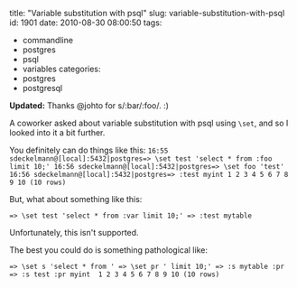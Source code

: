 title: "Variable substitution with psql"
slug: variable-substitution-with-psql
id: 1901
date: 2010-08-30 08:00:50
tags: 
- commandline
- postgres
- psql
- variables
categories: 
- postgres
- postgresql

**Updated:** Thanks @johto for s/:bar/:foo/. :)

A coworker asked about variable substitution with psql using `\set`, and so I looked into it a bit further.

You definitely can do things like this:
`
16:55 sdeckelmann@[local]:5432|postgres=> \set test 'select * from :foo limit 10;'
16:56 sdeckelmann@[local]:5432|postgres=> \set foo 'test'
16:56 sdeckelmann@[local]:5432|postgres=> :test
myint
     1
     2
     3
     4
     5
     6
     7
     8
     9
    10
(10 rows)
`

But, what about something like this:

`
=> \set test 'select * from :var limit 10;'
=> :test mytable
`

Unfortunately, this isn't supported. 

The best you could do is something pathological like:

`=> \set s 'select * from '
=> \set pr ' limit 10;'
=> :s mytable :pr
=> :s test :pr
myint 
     1
     2
     3
     4
     5
     6
     7
     8
     9
    10
(10 rows)
`
</font>
